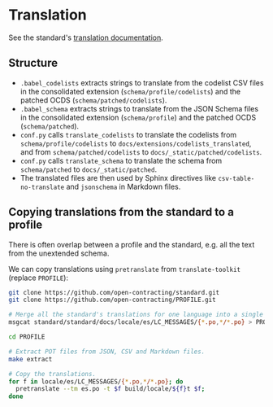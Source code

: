 # Translation

See the standard's [translation documentation](../../standard/translation).

## Structure

* `.babel_codelists` extracts strings to translate from the codelist CSV files in the consolidated extension (`schema/profile/codelists`) and the patched OCDS (`schema/patched/codelists`).
* `.babel_schema` extracts strings to translate from the JSON Schema files in the consolidated extension (`schema/profile`) and the patched OCDS (`schema/patched`).
* `conf.py` calls `translate_codelists` to translate the codelists from `schema/profile/codelists` to `docs/extensions/codelists_translated`, and from `schema/patched/codelists` to `docs/_static/patched/codelists`.
* `conf.py` calls `translate_schema` to translate the schema from `schema/patched` to `docs/_static/patched`.
* The translated files are then used by Sphinx directives like `csv-table-no-translate` and `jsonschema` in Markdown files.

## Copying translations from the standard to a profile

There is often overlap between a profile and the standard, e.g. all the text from the unextended schema.

We can copy translations using `pretranslate` from `translate-toolkit` (replace `PROFILE`):

```bash
git clone https://github.com/open-contracting/standard.git
git clone https://github.com/open-contracting/PROFILE.git

# Merge all the standard's translations for one language into a single file.
msgcat standard/standard/docs/locale/es/LC_MESSAGES/{*.po,*/*.po} > PROFILE/es.po

cd PROFILE

# Extract POT files from JSON, CSV and Markdown files.
make extract

# Copy the translations.
for f in locale/es/LC_MESSAGES/{*.po,*/*.po}; do
  pretranslate --tm es.po -t $f build/locale/${f}t $f;
done
```
